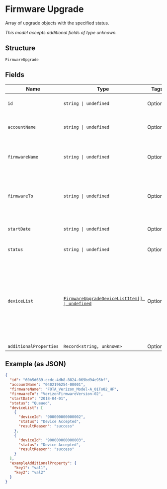 
# Firmware Upgrade

Array of upgrade objects with the specified status.

*This model accepts additional fields of type unknown.*

## Structure

`FirmwareUpgrade`

## Fields

| Name | Type | Tags | Description |
|  --- | --- | --- | --- |
| `id` | `string \| undefined` | Optional | The unique identifier for this upgrade. |
| `accountName` | `string \| undefined` | Optional | Account identifier in "##########-#####". |
| `firmwareName` | `string \| undefined` | Optional | The name of the firmware image that will be used for the upgrade. |
| `firmwareTo` | `string \| undefined` | Optional | The name of the firmware version that will be on the devices after a successful upgrade. |
| `startDate` | `string \| undefined` | Optional | The intended start date for the upgrade. |
| `status` | `string \| undefined` | Optional | The current status of the upgrade. |
| `deviceList` | [`FirmwareUpgradeDeviceListItem[] \| undefined`](../../doc/models/firmware-upgrade-device-list-item.md) | Optional | A JSON object for each device that was included in the upgrade, showing the device IMEI, the status of the upgrade, and additional information about the status. |
| `additionalProperties` | `Record<string, unknown>` | Optional | - |

## Example (as JSON)

```json
{
  "id": "60b5d639-ccdc-4db8-8824-069bd94c95bf",
  "accountName": "0402196254-00001",
  "firmwareName": "FOTA_Verizon_Model-A_01To02_HF",
  "firmwareTo": "VerizonFirmwareVersion-02",
  "startDate": "2018-04-01",
  "status": "Queued",
  "deviceList": [
    {
      "deviceId": "900000000000002",
      "status": "Device Accepted",
      "resultReason": "success"
    },
    {
      "deviceId": "900000000000003",
      "status": "Device Accepted",
      "resultReason": "success"
    }
  ],
  "exampleAdditionalProperty": {
    "key1": "val1",
    "key2": "val2"
  }
}
```

